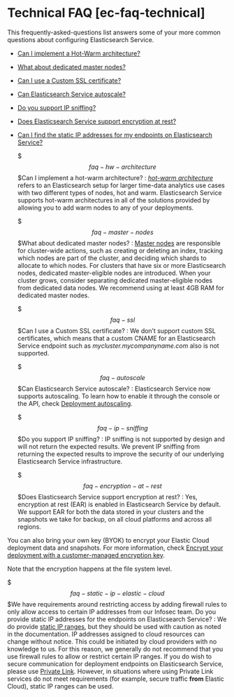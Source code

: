 # Technical FAQ [ec-faq-technical]

This frequently-asked-questions list answers some of your more common questions about configuring Elasticsearch Service.

* [Can I implement a Hot-Warm architecture?](../../../deploy-manage/index.md#faq-hw-architecture)
* [What about dedicated master nodes?](../../../deploy-manage/index.md#faq-master-nodes)
* [Can I use a Custom SSL certificate?](../../../deploy-manage/index.md#faq-ssl)
* [Can Elasticsearch Service autoscale?](../../../deploy-manage/index.md#faq-autoscale)
* [Do you support IP sniffing?](../../../deploy-manage/index.md#faq-ip-sniffing)
* [Does Elasticsearch Service support encryption at rest?](../../../deploy-manage/index.md#faq-encryption-at-rest)
* [Can I find the static IP addresses for my endpoints on Elasticsearch Service?](../../../deploy-manage/index.md#faq-static-ip-elastic-cloud)

    $$$faq-hw-architecture$$$Can I implement a hot-warm architecture?
    :   [*hot-warm architecture*](https://www.elastic.co/blog/hot-warm-architecture) refers to an Elasticsearch setup for larger time-data analytics use cases with two different types of nodes, hot and warm. Elasticsearch Service supports hot-warm architectures in all of the solutions provided by allowing you to add warm nodes to any of your deployments.

    $$$faq-master-nodes$$$What about dedicated master nodes?
    :   [Master nodes](elasticsearch://docs/reference/elasticsearch/configuration-reference/node-settings.md#master-node) are responsible for cluster-wide actions, such as creating or deleting an index, tracking which nodes are part of the cluster, and deciding which shards to allocate to which nodes. For clusters that have six or more Elasticsearch nodes, dedicated master-eligible nodes are introduced. When your cluster grows, consider separating dedicated master-eligible nodes from dedicated data nodes. We recommend using at least 4GB RAM for dedicated master nodes.

    $$$faq-ssl$$$Can I use a Custom SSL certificate?
    :   We don’t support custom SSL certificates, which means that a custom CNAME for an Elasticsearch Service endpoint such as *mycluster.mycompanyname.com* also is not supported.

    $$$faq-autoscale$$$Can Elasticsearch Service autoscale?
    :   Elasticsearch Service now supports autoscaling. To learn how to enable it through the console or the API, check [Deployment autoscaling](../../../deploy-manage/autoscaling.md).

    $$$faq-ip-sniffing$$$Do you support IP sniffing?
    :   IP sniffing is not supported by design and will not return the expected results. We prevent IP sniffing from returning the expected results to improve the security of our underlying Elasticsearch Service infrastructure.

    $$$faq-encryption-at-rest$$$Does Elasticsearch Service support encryption at rest?
    :   Yes, encryption at rest (EAR) is enabled in Elasticsearch Service by default. We support EAR for both the data stored in your clusters and the snapshots we take for backup, on all cloud platforms and across all regions.


You can also bring your own key (BYOK) to encrypt your Elastic Cloud deployment data and snapshots. For more information, check [Encrypt your deployment with a customer-managed encryption key](../../../deploy-manage/security/encrypt-deployment-with-customer-managed-encryption-key.md).

Note that the encryption happens at the file system level.

$$$faq-static-ip-elastic-cloud$$$We have requirements around restricting access by adding firewall rules to only allow access to certain IP addresses from our Infosec team. Do you provide static IP addresses for the endpoints on Elasticsearch Service?
:   We do provide [static IP ranges](../../../deploy-manage/security/elastic-cloud-static-ips.md), but they should be used with caution as noted in the documentation. IP addresses assigned to cloud resources can change without notice. This could be initiated by cloud providers with no knowledge to us. For this reason, we generally do not recommend that you use firewall rules to allow or restrict certain IP ranges. If you do wish to secure communication for deployment endpoints on Elasticsearch Service, please use [Private Link](../../../deploy-manage/security/traffic-filtering.md). However, in situations where using Private Link services do not meet requirements (for example, secure traffic **from** Elastic Cloud), static IP ranges can be used.

